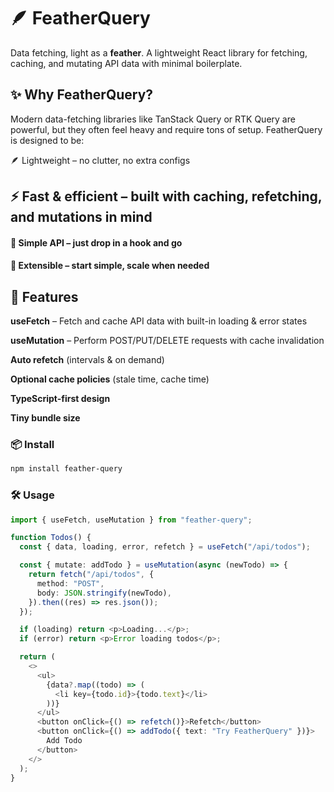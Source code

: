 # 🪶 FeatherQuery

Data fetching, light as a **feather**.
A lightweight React library for fetching, caching, and mutating API data with minimal boilerplate.

## ✨ Why FeatherQuery?

Modern data-fetching libraries like TanStack Query or RTK Query are powerful, but they often feel heavy and require tons of setup. FeatherQuery is designed to be:

🪶 Lightweight – no clutter, no extra configs

## ⚡ Fast & efficient – built with caching, refetching, and mutations in mind

#### 🎯 Simple API – just drop in a hook and go

#### 🔧 Extensible – start simple, scale when needed

## 🚀 Features

**useFetch** – Fetch and cache API data with built-in loading & error states

**useMutation** – Perform POST/PUT/DELETE requests with cache invalidation

**Auto refetch** (intervals & on demand)

**Optional cache policies** (stale time, cache time)

**TypeScript-first design**

**Tiny bundle size**

### 📦 Install

```bash
npm install feather-query
```

### 🛠 Usage

```ts
import { useFetch, useMutation } from "feather-query";

function Todos() {
  const { data, loading, error, refetch } = useFetch("/api/todos");

  const { mutate: addTodo } = useMutation(async (newTodo) => {
    return fetch("/api/todos", {
      method: "POST",
      body: JSON.stringify(newTodo),
    }).then((res) => res.json());
  });

  if (loading) return <p>Loading...</p>;
  if (error) return <p>Error loading todos</p>;

  return (
    <>
      <ul>
        {data?.map((todo) => (
          <li key={todo.id}>{todo.text}</li>
        ))}
      </ul>
      <button onClick={() => refetch()}>Refetch</button>
      <button onClick={() => addTodo({ text: "Try FeatherQuery" })}>
        Add Todo
      </button>
    </>
  );
}
```
